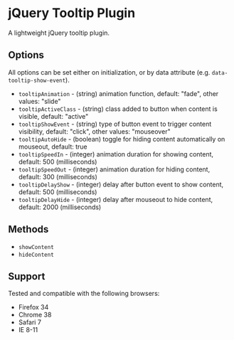 # jQuery Tooltip Plugin #

A lightweight jQuery tooltip plugin.

## Options ##

All options can be set either on initialization, or by data attribute (e.g. `data-tooltip-show-event`).

- `tooltipAnimation` - (string) animation function, default: "fade", other values: "slide"
- `tooltipActiveClass` - (string) class added to button when content is visible, default: "active"
- `tooltipShowEvent` - (string) type of button event to trigger content visibility, default: "click", other values: "mouseover"
- `tooltipAutoHide` - (boolean) toggle for hiding content automatically on mouseout, default: true
- `tooltipSpeedIn` - (integer) animation duration for showing content, default: 500 (milliseconds)
- `tooltipSpeedOut` - (integer) animation duration for hiding content, default: 300 (milliseconds)
- `tooltipDelayShow` - (integer) delay after button event to show content, default: 500 (milliseconds)
- `tooltipDelayHide` - (integer) delay after mouseout to hide content, default: 2000 (milliseconds)

## Methods ##

- `showContent`
- `hideContent`

## Support ##

Tested and compatible with the following browsers:

- Firefox 34
- Chrome 38
- Safari 7
- IE 8-11